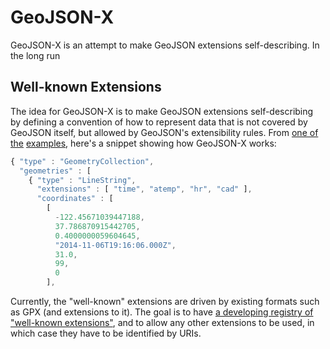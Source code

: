 # GeoJSON-X

GeoJSON-X is an attempt to make GeoJSON extensions self-describing. In the long run


## Well-known Extensions

The idea for GeoJSON-X is to make GeoJSON extensions self-describing by defining a convention of how to represent data that is not covered by GeoJSON itself, but allowed by GeoJSON's extensibility rules. From [one of the](examples/jake.json) [examples](examples), here's a snippet showing how GeoJSON-X works:

```javascript
{ "type" : "GeometryCollection",
  "geometries" : [
    { "type" : "LineString",
      "extensions" : [ "time", "atemp", "hr", "cad" ],
      "coordinates" : [
        [
          -122.45671039447188,
          37.786870915442705,
          0.4000000059604645, 
          "2014-11-06T19:16:06.000Z", 
          31.0, 
          99, 
          0
        ], 
```

Currently, the "well-known" extensions are driven by existing formats such as GPX (and extensions to it). The goal is to have [a developing registry of "well-known extensions"](extensions), and to allow any other extensions to be used, in which case they have to be identified by URIs.